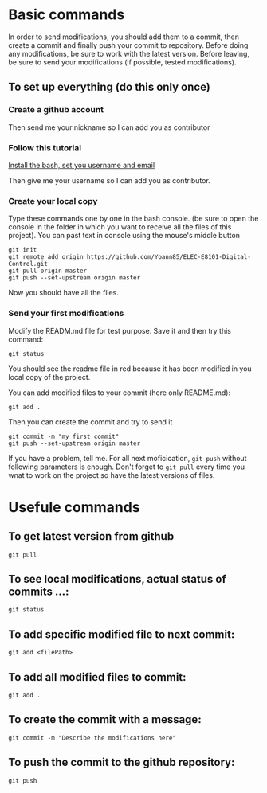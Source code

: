 # Basic commands
In order to send modifications, you should add them to a commit, then create a commit and finally push your commit to repository. 
Before doing any modifications, be sure to work with the latest version. 
Before leaving, be sure to send your modifications (if possible, tested modifications). 

## To set up everything (do this only once)
### Create a github account
Then send me your nickname so I can add you as contributor

### Follow this tutorial
[Install the bash, set you username and email](https://help.github.com/en/github/getting-started-with-github/set-up-git#setting-up-git)

Then give me your username so I can add you as contributor.

### Create your local copy
Type these commands one by one in the bash console.
(be sure to open the console in the folder in which you want to receive all the files of this project).
You can past text in console using the mouse's middle button
```
git init
git remote add origin https://github.com/Yoann85/ELEC-E8101-Digital-Control.git
git pull origin master
git push --set-upstream origin master
```
Now you should have all the files.

### Send your first modifications
Modify the READM.md file for test purpose.
Save it and then try this command:
```
git status
```
You should see the readme file in red because it has been modified in you local copy of the project.

You can add modified files to your commit (here only README.md):
```
git add .
```
Then you can create the commit and try to send it
```
git commit -m "my first commit"
git push --set-upstream origin master
```
If you have a problem, tell me. For all next moficication, `git push` without following parameters is enough.
Don't forget to `git pull` every time you wnat to work on the project so have the latest versions of files.

# Usefule commands
## To get latest version from github
`git pull`

## To see local modifications, actual status of commits ...:
`git status`

## To add specific modified file to next commit:
`git add <filePath>`

## To add all modified files to commit:
`git add .`

## To create the commit with a message:
`git commit -m "Describe the modifications here"`

## To push the commit to the github repository:
`git push`